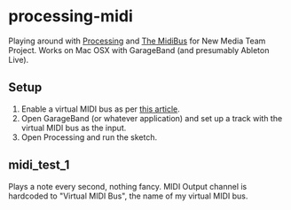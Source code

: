 processing-midi
===============

Playing around with [Processing](http://www.processing.org/) and [The MidiBus](http://www.smallbutdigital.com/themidibus.php) for New Media Team Project. Works on Mac OSX with GarageBand (and presumably Ableton Live).

Setup
-----

1) Enable a virtual MIDI bus as per [this article](https://www.ableton.com/en/articles/using-virtual-MIDI-buses-live/).    
2) Open GarageBand (or whatever application) and set up a track with the virtual MIDI bus as the input.    
3) Open Processing and run the sketch.    

midi_test_1
-----------

Plays a note every second, nothing fancy. MIDI Output channel is hardcoded to "Virtual MIDI Bus", the name of my virtual MIDI bus.
